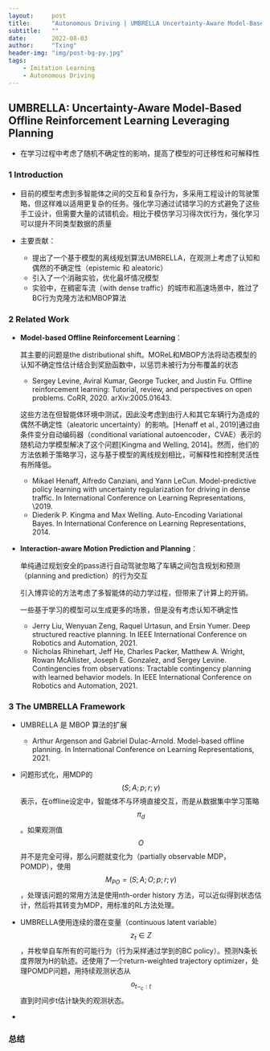 ```yaml
---
layout:     post
title:      "Autonomous Driving | UMBRELLA Uncertainty-Aware Model-Based Offline Reinforcement Learning Leveraging Planning"
subtitle:   ""
date:       2022-08-03
author:     "Txing"
header-img: "img/post-bg-py.jpg"
tags:
    - Imitation Learning
    - Autonomous Driving
---
```


## UMBRELLA: Uncertainty-Aware Model-Based Offline Reinforcement Learning Leveraging Planning

- 在学习过程中考虑了随机不确定性的影响，提高了模型的可迁移性和可解释性

### 1 Introduction  

- 目前的模型考虑到多智能体之间的交互和复杂行为，多采用工程设计的驾驶策略，但这样难以适用更复杂的任务。强化学习通过试错学习的方式避免了这些手工设计，但需要大量的试错机会。相比于模仿学习习得次优行为，强化学习可以提升不同类型数据的质量

- 主要贡献：
  - 提出了一个基于模型的离线规划算法UMBRELLA，在观测上考虑了认知和偶然的不确定性（epistemic 和 aleatoric）  
  - 引入了一个消融实验，优化最坏情况模型
  - 实验中，在稠密车流（with dense traffic）的城市和高速场景中，胜过了BC行为克隆方法和MBOP算法

### 2 Related Work  

- **Model-based Offline Reinforcement Learning**：

  其主要的问题是the distributional shift。MOReL和MBOP方法将动态模型的认知不确定性估计结合到奖励函数中，以惩罚未被行为分布覆盖的状态

  - Sergey Levine, Aviral Kumar, George Tucker, and Justin Fu. Offline reinforcement learning: Tutorial, review, and perspectives on open problems. CoRR, 2020. arXiv:2005.01643.  

  这些方法在但智能体环境中测试，因此没考虑到由行人和其它车辆行为造成的偶然不确定性（aleatoric uncertainty）的影响。[Henaff et al., 2019]通过由条件变分自动编码器（conditional variational autoencoder，CVAE）表示的随机动力学模型解决了这个问题[Kingma and Welling, 2014]。然而，他们的方法依赖于策略学习，这与基于模型的离线规划相比，可解释性和控制灵活性有所降低。

  - Mikael Henaff, Alfredo Canziani, and Yann LeCun. Model-predictive policy learning with uncertainty regularization for driving in dense traffic. In International Conference on Learning Representations, \2019.  
  - Diederik P. Kingma and Max Welling. Auto-Encoding Variational Bayes. In International Conference on Learning Representations, 2014.  

- **Interaction-aware Motion Prediction and Planning**：

  单纯通过规划安全的pass进行自动驾驶忽略了车辆之间包含规划和预测（planning and prediction）的行为交互  

  引入博弈论的方法考虑了多智能体的动力学过程，但带来了计算上的开销。

  一些基于学习的模型可以生成更多的场景，但是没有考虑认知不确定性

  - Jerry Liu, Wenyuan Zeng, Raquel Urtasun, and Ersin Yumer. Deep structured reactive planning. In IEEE International Conference on Robotics and Automation, 2021.  
  - Nicholas Rhinehart, Jeff He, Charles Packer, Matthew A. Wright, Rowan McAllister, Joseph E. Gonzalez, and Sergey Levine. Contingencies from observations: Tractable contingency planning with learned behavior models. In IEEE International Conference on Robotics and Automation, 2021.  

### 3 The UMBRELLA Framework  

- UMBRELLA 是 MBOP 算法的扩展  
  - Arthur Argenson and Gabriel Dulac-Arnold. Model-based offline planning. In International Conference on Learning Representations, 2021.  

- 问题形式化，用MDP的$$(S; A; p; r; \gamma)$$ 表示，在offline设定中，智能体不与环境直接交互，而是从数据集中学习策略$$\pi_d$$。如果观测值$$O$$并不是完全可得，那么问题就变化为（partially observable MDP，POMDP），使用 $$M_{PO}=(S;A;O;p;r;\gamma)$$，处理该问题的常用方法是使用nth-order history 方法，可以近似得到状态估计，然后将其转变为MDP，用标准的RL方法处理。

- UMBRELLA使用连续的潜在变量（continuous latent variable）$$z_t\in Z$$ ，并枚举自车所有的可能行为（行为采样通过学到的BC policy）。预测N条长度界限为H的轨迹。还使用了一个return-weighted trajectory optimizer，处理POMDP问题，用持续观测状态从$$o_{t-_c:t}$$直到时间步t估计缺失的观测状态。
- 






### 总结

